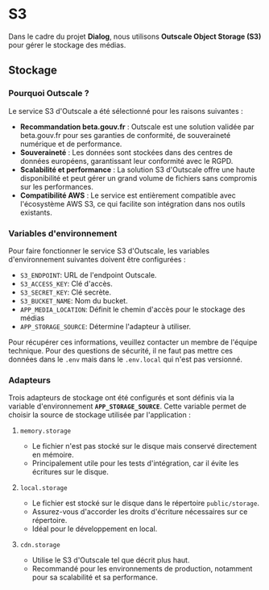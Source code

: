 # S3

Dans le cadre du projet **Dialog**, nous utilisons **Outscale Object Storage (S3)** pour gérer le stockage des médias.

## Stockage

### Pourquoi Outscale ?
Le service S3 d'Outscale a été sélectionné pour les raisons suivantes :

- **Recommandation beta.gouv.fr** : Outscale est une solution validée par beta.gouv.fr pour ses garanties de conformité, de souveraineté numérique et de performance.
- **Souveraineté** : Les données sont stockées dans des centres de données européens, garantissant leur conformité avec le RGPD.
- **Scalabilité et performance** : La solution S3 d'Outscale offre une haute disponibilité et peut gérer un grand volume de fichiers sans compromis sur les performances.
- **Compatibilité AWS** : Le service est entièrement compatible avec l'écosystème AWS S3, ce qui facilite son intégration dans nos outils existants.

### Variables d'environnement

Pour faire fonctionner le service S3 d'Outscale, les variables d'environnement suivantes doivent être configurées :

- `S3_ENDPOINT`: URL de l'endpoint Outscale.
- `S3_ACCESS_KEY`: Clé d'accès.
- `S3_SECRET_KEY`: Clé secrète.
- `S3_BUCKET_NAME`: Nom du bucket.
- `APP_MEDIA_LOCATION`: Définit le chemin d'accès pour le stockage des médias
- `APP_STORAGE_SOURCE`: Détermine l'adapteur à utiliser.

Pour récupérer ces informations, veuillez contacter un membre de l'équipe technique. Pour des questions de sécurité, il ne faut pas mettre ces données dans le `.env` mais dans le `.env.local` qui n'est pas versionné.

### Adapteurs

Trois adapteurs de stockage ont été configurés et sont définis via la variable d'environnement **`APP_STORAGE_SOURCE`**. Cette variable permet de choisir la source de stockage utilisée par l'application :

1. `memory.storage`
   - Le fichier n'est pas stocké sur le disque mais conservé directement en mémoire.
   - Principalement utile pour les tests d'intégration, car il évite les écritures sur le disque.

2. `local.storage`
   - Le fichier est stocké sur le disque dans le répertoire `public/storage`.
   - Assurez-vous d'accorder les droits d'écriture nécessaires sur ce répertoire.
   - Idéal pour le développement en local.

3. `cdn.storage`
   - Utilise le S3 d'Outscale tel que décrit plus haut.
   - Recommandé pour les environnements de production, notamment pour sa scalabilité et sa performance.
